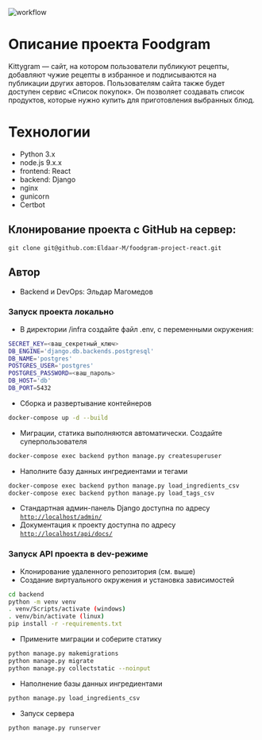 ![workflow](https://github.com/Eldaar-M/foodgram-project-react/actions/workflows/main.yml/badge.svg)
# Описание проекта Foodgram

Kittygram — сайт, на котором пользователи публикуют рецепты, добавляют чужие рецепты в избранное и подписываются на публикации других авторов. Пользователям сайта также будет доступен сервис «Список покупок». Он позволяет создавать список продуктов, которые нужно купить для приготовления выбранных блюд.

# Технологии

- Python 3.x
- node.js 9.x.x
- frontend: React
- backend: Django
- nginx
- gunicorn
- Certbot

## Клонирование проекта с GitHub на сервер:
```
git clone git@github.com:Eldaar-M/foodgram-project-react.git
```
 
## Автор 
- Backend и DevOps: Эльдар Магомедов

### Запуск проекта локально
- В директории /infra создайте файл .env, с переменными окружения:
```bash
SECRET_KEY=<ваш_секретный_ключ>
DB_ENGINE='django.db.backends.postgresql'
DB_NAME='postgres'
POSTGRES_USER='postgres'
POSTGRES_PASSWORD=<ваш_пароль>
DB_HOST='db'
DB_PORT=5432
```
- Сборка и развертывание контейнеров
```bash
docker-compose up -d --build
```
- Миграции, статика выполняются автоматически. Создайте суперпользователя
```bash
docker-compose exec backend python manage.py createsuperuser
```
- Наполните базу данных ингредиентами и тегами
```bash
docker-compose exec backend python manage.py load_ingredients_csv
docker-compose exec backend python manage.py load_tags_csv
```
- Стандартная админ-панель Django доступна по адресу [`http://localhost/admin/`](http://localhost/admin/)
- Документация к проекту доступна по адресу [`http://localhost/api/docs/`](`http://localhost/api/docs/`)

### Запуск API проекта в dev-режиме

- Клонирование удаленного репозитория (см. выше)
- Создание виртуального окружения и установка зависимостей
```bash
cd backend
python -m venv venv
. venv/Scripts/activate (windows)
. venv/bin/activate (linux)
pip install -r -requirements.txt
```
- Примените миграции и соберите статику
```bash
python manage.py makemigrations
python manage.py migrate
python manage.py collectstatic --noinput
```
- Наполнение базы данных ингредиентами
```bash
python manage.py load_ingredients_csv
```
- Запуск сервера
```bash
python manage.py runserver 
```
